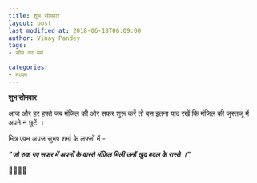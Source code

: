 ```yaml
---
title: शुभ सोमवार
layout: post
last_modified_at: 2018-06-18T06:09:00
author: Vinay Pandey
tags:
- सोम का मर्म

categories:
- मध्यम
---
```

**शुभ सोमवार**

आज और हर हफ्ते जब मंजिल की ओर सफर शुरू करें तो बस इतना याद रखें कि मंजिल की जुस्तजू में अपने न छूटें ।

मित्र एवम अग्रज सुभष शर्मा के लफ्जों में -

***"जो रुक गए सफ़र में अपनों के वास्ते*** 
***मंज़िल मिली उन्हें खुद बदल के रास्ते ।"***

🙏🌷🌷🙏


